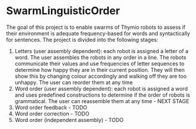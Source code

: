 # SwarmLinguisticOrder
The goal of this project is to enable swarms of Thymio robots to assess if their environment is adequate frequency-based for words and 
syntactically for sentences.
The project is divided into the following stages:
  1) Letters (user assembly dependent): each robot is assigned a letter of a word. The user assembles the robots in any order in a line.
                                        The robots communicate their values and use frequencies of letter sequences to determine how 
                                        happy they are in their current position. They will then show this by changing colour accordingly
                                        and walking off they are too unhappy. The user can reorder them at any time
  2) Word order (user assembly dependent): each robot is assigned a word and uses predefined constructions to determine if the order of
                                           robots is grammatical. The user can reassemble them at any time - NEXT STAGE
  3) Word order feedback - TODO
  4) Word order correction - TODO
  5) Word order (independent assembly) - TODO
